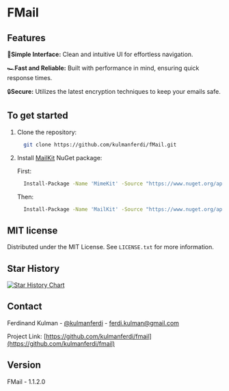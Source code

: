 # FMail

## Features

🔑**Simple Interface:** Clean and intuitive UI for effortless navigation.

🏎️**Fast and Reliable:** Built with performance in mind, ensuring quick response times.

🔒**Secure:** Utilizes the latest encryption techniques to keep your emails safe.


## To get started
1. Clone the repository:
    ```bash
      git clone https://github.com/kulmanferdi/fMail.git
    ```
2. Install [MailKit](https://github.com/jstedfast/MailKit) NuGet package:

    First:
    ```bash
      Install-Package -Name 'MimeKit' -Source "https://www.nuget.org/api/v2" -SkipDependencies
    ```
    Then:
    ```bash
      Install-Package -Name 'MailKit' -Source "https://www.nuget.org/api/v2"
    ```

## MIT license

Distributed under the MIT License. See `LICENSE.txt` for more information.

## Star History

[![Star History Chart](https://api.star-history.com/svg?repos=kulmanferdi/fmail&type=Date)](https://star-history.com/#kulmanferdi/fmail&Date)

## Contact

Ferdinand Kulman - [@kulmanferdi](https://twitter.com/kulmanferdi) - ferdi.kulman@gmail.com

Project Link: [https://github.com/kulmanferdi/fmail](https://github.com/kulmanferdi/fmail)

## Version
FMail - 1.1.2.0
